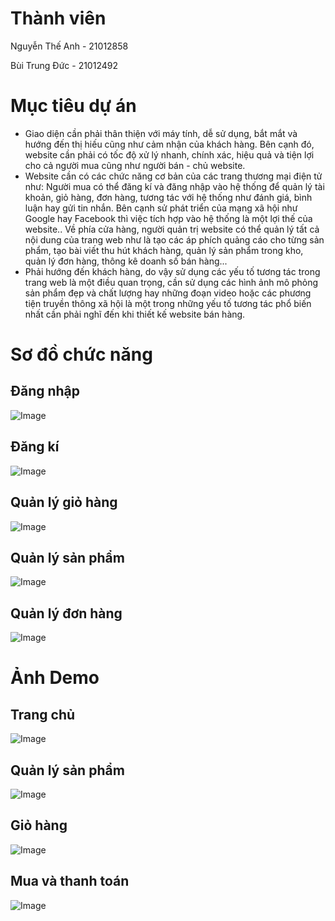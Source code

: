 # Thành viên
Nguyễn Thế Anh - 21012858

Bùi Trung Đức - 21012492

# Mục tiêu dự án
- Giao diện cần phải thân thiện với máy tính, dễ sử dụng, bắt mắt và hướng đến thị hiếu cũng như cảm nhận của khách hàng. Bên cạnh đó, website cần phải có tốc độ xử lý nhanh, chính xác, hiệu quả và tiện lợi cho cả người mua cũng như người bán - chủ website.
- Website cần có các chức năng cơ bản của các trang thương mại điện tử như: Người mua có thể đăng kí và đăng nhập vào hệ thống để quản lý tài khoản, giỏ hàng, đơn hàng, tương tác với hệ thống như đánh giá, bình luận hay gửi tin nhắn. Bên cạnh sử phát triển của mạng xã hội như Google hay Facebook thì việc tích hợp vào hệ thống là một lợi thế của website.. Về phía cửa hàng, người quản trị website có thể quản lý tất cả nội dung của trang web như là tạo các áp phích quảng cáo cho từng sản phẩm, tạo bài viết thu hút khách hàng, quản lý sản phẩm trong kho, quản lý đơn hàng, thông kê doanh số bán hàng...
- Phải hướng đến khách hàng, do vậy sử dụng các yếu tố tương tác trong trang web là một điều quan trọng, cần sử dụng các hình ảnh mô phỏng sản phẩm đẹp và chất lượng hay những đoạn video hoặc các phương tiện truyền thông xã hội là một trong những yếu tố tương tác phổ biến nhất cần phải nghĩ đến khi thiết kế website bán hàng.

# Sơ đồ chức năng
## Đăng nhập

![Image](https://github.com/user-attachments/assets/fbd0504f-7847-48a0-8bb5-0dc4519c47d3)

## Đăng kí

![Image](https://github.com/user-attachments/assets/6eeaefa0-9cb3-4f45-97da-c217bc39c03b)

## Quản lý giỏ hàng

![Image](https://github.com/user-attachments/assets/635b6b6d-c114-48d7-abf8-d578f8b722c6)

## Quản lý sản phẩm

![Image](https://github.com/user-attachments/assets/c906802c-526f-4120-8bbe-62343c0627de)

## Quản lý đơn hàng

![Image](https://github.com/user-attachments/assets/1d18ed8f-9054-4c86-996e-2ed18d9ca38f)
 # Ảnh Demo
 
 ## Trang chủ

![Image](https://github.com/user-attachments/assets/10c9c58a-b077-4746-abb7-c4e08fc1ef64)

## Quản lý sản phẩm

![Image](https://github.com/user-attachments/assets/bbd6655b-6f1d-4376-8871-2e1f461b27b8)

## Giỏ hàng

![Image](https://github.com/user-attachments/assets/cfdd88e5-0cf0-4c10-8cc5-fd0ae433fb4f)

## Mua và thanh toán

![Image](https://github.com/user-attachments/assets/ae7d97f8-4379-4cfe-a68e-69b3f8827cc1)
